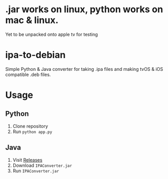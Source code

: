 # .jar works on linux, python works on mac & linux.

Yet to be unpacked onto apple tv for testing

# ipa-to-debian
Simple Python &amp; Java converter for taking .ipa files and making tvOS &amp; iOS compatible .deb files.


# Usage
## Python
1. Clone repository
2. Run ```python app.py```

## Java
1. Visit <a href="https://github.com/gnhen/ipa-to-debian/releases">Releases</a>
2. Download `IPAConverter.jar`
3. Run `IPAConverter.jar`
